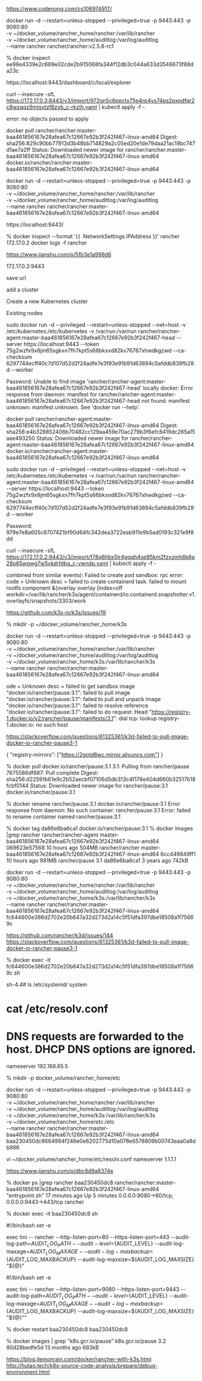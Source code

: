 

https://www.codenong.com/cs106974917/

docker run -d --restart=unless-stopped --privileged=true -p 9443:443 -p 9080:80 \
-v ~/docker_volume/rancher_home/rancher:/var/lib/rancher \
-v ~/docker_volume/rancher_home/auditlog:/var/log/auditlog \
--name rancher rancher/rancher:v2.5.8-rc1

% docker inspect ee98e4339e2c669e02cde2b915068fa344f12db3c044a633d3546673f88da23c


https://localhost:9443/dashboard/c/local/explorer

 curl --insecure -sfL https://172.17.0.3:8443/v3/import/972gn5c6ppctx75p4rp4vs74ps2pxpdfqr2c8wzqqz9mtsvtzf8zvb_c-rkzlh.yaml | kubectl apply -f -  

 error: no objects passed to apply



 docker pull rancher/rancher:master-baa461856167e28afea67c12667e92b3f242f467-linux-amd64
 Digest: sha256:829c90bb77913d3b48bb714829a2c05ed20e1de79daa21ac19bc747d1ae7a2ff
Status: Downloaded newer image for rancher/rancher:master-baa461856167e28afea67c12667e92b3f242f467-linux-amd64
docker.io/rancher/rancher:master-baa461856167e28afea67c12667e92b3f242f467-linux-amd64

docker run -d --restart=unless-stopped --privileged=true -p 9443:443 -p 9080:80 \
-v ~/docker_volume/rancher_home/rancher:/var/lib/rancher \
-v ~/docker_volume/rancher_home/auditlog:/var/log/auditlog \
--name rancher rancher/rancher:master-baa461856167e28afea67c12667e92b3f242f467-linux-amd64


https://localhost:9443/

 % docker inspect --format '{{ .NetworkSettings.IPAddress }}' rancher
172.17.0.2
docker logs -f rancher

https://www.jianshu.com/p/5fb3e1a998d6

172.17.0.2:9443

save url


add a cluster

Create a new Kubernetes cluster

Existing nodes

sudo docker run -d --privileged --restart=unless-stopped --net=host -v /etc/kubernetes:/etc/kubernetes -v /var/run:/var/run  rancher/rancher-agent:master-baa461856167e28afea67c12667e92b3f242f467-head --server https://localhost:9443 --token 75g2wzfx9x8jm65sgkxn7fh7kpt5s66bkxvd82kv76767xhwdkgzwd --ca-checksum 6297744ecff40c7d107d52d2f24adfe7e3f93e91b91d63894c5afddb839fb28d --worker

Password:
Unable to find image 'rancher/rancher-agent:master-baa461856167e28afea67c12667e92b3f242f467-head' locally
docker: Error response from daemon: manifest for rancher/rancher-agent:master-baa461856167e28afea67c12667e92b3f242f467-head not found: manifest unknown: manifest unknown.
See 'docker run --help'.



docker pull rancher/rancher-agent:master-baa461856167e28afea67c12667e92b3f242f467-linux-amd64
Digest: sha256:e4b328852406b70482cc129aa459e70ac279b3f6efc8419dc265a15aae493250
Status: Downloaded newer image for rancher/rancher-agent:master-baa461856167e28afea67c12667e92b3f242f467-linux-amd64
docker.io/rancher/rancher-agent:master-baa461856167e28afea67c12667e92b3f242f467-linux-amd64



sudo docker run -d --privileged --restart=unless-stopped --net=host -v /etc/kubernetes:/etc/kubernetes -v /var/run:/var/run  rancher/rancher-agent:master-baa461856167e28afea67c12667e92b3f242f467-linux-amd64 --server https://localhost:9443 --token 75g2wzfx9x8jm65sgkxn7fh7kpt5s66bkxvd82kv76767xhwdkgzwd --ca-checksum 6297744ecff40c7d107d52d2f24adfe7e3f93e91b91d63894c5afddb839fb28d --worker

Password:
979e7e8a605c8707421bf90d64fc342dea3722eab911e9b5ad0193c321e9f8dd


 curl --insecure -sfL https://172.17.0.2:9443/v3/import/f78q6hbx5tr4gqqh4sp95km2fzxzmh6k6p28p65wgwg7w5vkdrhtbg_c-vwndp.yaml | kubectl apply -f -   


combined from similar events): Failed to create pod sandbox: rpc error: code = Unknown desc = failed to create containerd task: failed to mount rootfs component &{overlay overlay [index=off workdir=/var/lib/rancher/k3s/agent/containerd/io.containerd.snapshotter.v1.overlayfs/snapshots/3303/work

https://github.com/k3s-io/k3s/issues/19


% mkdir -p  ~/docker_volume/rancher_home/k3s

docker run -d --restart=unless-stopped --privileged=true -p 9443:443 -p 9080:80 \
-v ~/docker_volume/rancher_home/rancher:/var/lib/rancher \
-v ~/docker_volume/rancher_home/auditlog:/var/log/auditlog \
-v ~/docker_volume/rancher_home/k3s:/var/lib/rancher/k3s \
--name rancher rancher/rancher:master-baa461856167e28afea67c12667e92b3f242f467-linux-amd64


ode = Unknown desc = failed to get sandbox image "docker.io/rancher/pause:3.1": failed to pull image "docker.io/rancher/pause:3.1": failed to pull and unpack image "docker.io/rancher/pause:3.1": failed to resolve reference "docker.io/rancher/pause:3.1": failed to do request: Head "https://registry-1.docker.io/v2/rancher/pause/manifests/3.1": dial tcp: lookup registry-1.docker.io: no such host

https://stackoverflow.com/questions/61325361/k3d-failed-to-pull-image-docker-io-rancher-pause3-1


{
  "registry-mirrors": ["https://2gotd6wc.mirror.aliyuncs.com"]
}

% docker pull docker.io/rancher/pause:3.1
3.1: Pulling from rancher/pause
7675586df687: Pull complete
Digest: sha256:d22591b61e9c2b52aecbf07106d5db313c4f178e404d660b32517b18fcbf0144
Status: Downloaded newer image for rancher/pause:3.1
docker.io/rancher/pause:3.1

% docker rename rancher/pause:3.1 docker.io/rancher/pause:3.1
Error response from daemon: No such container: rancher/pause:3.1
Error: failed to rename container named rancher/pause:3.1

 % docker tag da86e6ba6ca1  docker.io/rancher/pause:3.1
% docker images |grep rancher
rancher/rancher-agent                                             master-baa461856167e28afea67c12667e92b3f242f467-linux-amd64   069623e57568   10 hours ago    504MB
rancher/rancher                                                   master-baa461856167e28afea67c12667e92b3f242f467-linux-amd64   6cc449849ff1   10 hours ago    981MB
rancher/pause                                                     3.1                                                           da86e6ba6ca1   3 years ago     742kB


docker run -d --restart=unless-stopped --privileged=true -p 9443:443 -p 9080:80 \
-v ~/docker_volume/rancher_home/rancher:/var/lib/rancher \
-v ~/docker_volume/rancher_home/auditlog:/var/log/auditlog \
-v ~/docker_volume/rancher_home/k3s:/var/lib/rancher/k3s \
--name rancher rancher/rancher:master-baa461856167e28afea67c12667e92b3f242f467-linux-amd64
fc644600e386d2702e20b647a32d273d2a14c5f51dfa397dbe18508a1f75669c

https://github.com/rancher/k3d/issues/144
https://stackoverflow.com/questions/61325361/k3d-failed-to-pull-image-docker-io-rancher-pause3-1

 % docker exec -it fc644600e386d2702e20b647a32d273d2a14c5f51dfa397dbe18508a1f75669c sh

 sh-4.4# ls /etc/systemd/
system


# cat /etc/resolv.conf
# DNS requests are forwarded to the host. DHCP DNS options are ignored.
nameserver 192.168.65.5

 % mkdir -p docker_volume/rancher_home/etc

docker run -d --restart=unless-stopped --privileged=true -p 9443:443 -p 9080:80 \
-v ~/docker_volume/rancher_home/rancher:/var/lib/rancher \
-v ~/docker_volume/rancher_home/auditlog:/var/log/auditlog \
-v ~/docker_volume/rancher_home/k3s:/var/lib/rancher/k3s \
-v ~/docker_volume/rancher_home/etc:/etc \
--name rancher rancher/rancher:master-baa461856167e28afea67c12667e92b3f242f467-linux-amd64
baa230450dc8664994f246e0e6202775d10a078e6578809b00743eaa0a8db986

vi  ~/docker_volume/rancher_home/etc/resolv.conf
nameserver 1.1.1.1

https://www.jianshu.com/p/dbc8d9a8374e

% docker ps |grep rancher
baa230450dc8   rancher/rancher:master-baa461856167e28afea67c12667e92b3f242f467-linux-amd64   "entrypoint.sh"          17 minutes ago      Up 5 minutes       0.0.0.0:9080->80/tcp, 0.0.0.0:9443->443/tcp   rancher

 % docker exec -it baa230450dc8 sh

 #!/bin/bash
set -e

exec tini -- rancher --http-listen-port=80 --https-listen-port=443 --audit-log-path=${AUDIT_LOG_PATH} --audit-level=${AUDIT_LEVEL} --audit-log-maxage=${AUDIT_LOG_MAXAGE} --audit-log-maxbackup=${AUDIT_LOG_MAXBACKUP} --audit-log-maxsize=${AUDIT_LOG_MAXSIZE} "${@}"


#!/bin/bash
set -e

exec tini -- rancher --http-listen-port=9080 --https-listen-port=9443 --audit-log-path=${AUDIT_LOG_PATH} --audit-level=${AUDIT_LEVEL} --audit-log-maxage=${AUDIT_LOG_MAXAGE} --audit-log-maxbackup=${AUDIT_LOG_MAXBACKUP} --audit-log-maxsize=${AUDIT_LOG_MAXSIZE} "${@}""

% docker restart  baa230450dc8
baa230450dc8

 % docker images | grep "k8s.gcr.io/pause"
k8s.gcr.io/pause                                                  3.2                                                           80d28bedfe5d   13 months ago   683kB

https://blog.ilemonrain.com/docker/rancher-with-k3s.html
http://hutao.tech/k8s-source-code-analysis/prepare/debug-environment.html